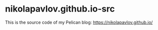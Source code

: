 # nikolapavlov.github.io-src
This is the source code of my Pelican blog: https://nikolapavlov.github.io/
